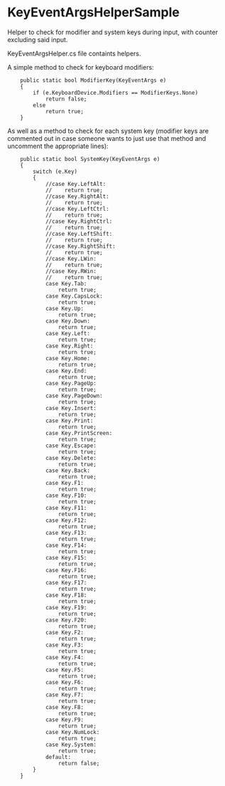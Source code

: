 # KeyEventArgsHelperSample
Helper to check for modifier and system keys during input, with counter excluding said input.

KeyEventArgsHelper.cs file containts helpers.

A simple method to check for keyboard modifiers:

        public static bool ModifierKey(KeyEventArgs e)
        {
            if (e.KeyboardDevice.Modifiers == ModifierKeys.None)
                return false;
            else
                return true;
        }

As well as a method to check for each system key (modifier keys are commented out in case someone wants to just use that method and uncomment the appropriate lines):

        public static bool SystemKey(KeyEventArgs e)
        {
            switch (e.Key)
            {
                //case Key.LeftAlt:
                //    return true;
                //case Key.RightAlt:
                //    return true;
                //case Key.LeftCtrl:
                //    return true;
                //case Key.RightCtrl:
                //    return true;
                //case Key.LeftShift:
                //    return true;
                //case Key.RightShift:
                //    return true;
                //case Key.LWin:
                //    return true;
                //case Key.RWin:
                //    return true;
                case Key.Tab:
                    return true;
                case Key.CapsLock:
                    return true;
                case Key.Up:
                    return true;
                case Key.Down:
                    return true;
                case Key.Left:
                    return true;
                case Key.Right:
                    return true;
                case Key.Home:
                    return true;
                case Key.End:
                    return true;
                case Key.PageUp:
                    return true;
                case Key.PageDown:
                    return true;
                case Key.Insert:
                    return true;
                case Key.Print:
                    return true;
                case Key.PrintScreen:
                    return true;
                case Key.Escape:
                    return true;
                case Key.Delete:
                    return true;
                case Key.Back:
                    return true;
                case Key.F1:
                    return true;
                case Key.F10:
                    return true;
                case Key.F11:
                    return true;
                case Key.F12:
                    return true;
                case Key.F13:
                    return true;
                case Key.F14:
                    return true;
                case Key.F15:
                    return true;
                case Key.F16:
                    return true;
                case Key.F17:
                    return true;
                case Key.F18:
                    return true;
                case Key.F19:
                    return true;
                case Key.F20:
                    return true;
                case Key.F2:
                    return true;
                case Key.F3:
                    return true;
                case Key.F4:
                    return true;
                case Key.F5:
                    return true;
                case Key.F6:
                    return true;
                case Key.F7:
                    return true;
                case Key.F8:
                    return true;
                case Key.F9:
                    return true;
                case Key.NumLock:
                    return true;
                case Key.System:
                    return true;
                default:
                    return false;
            }
        }
